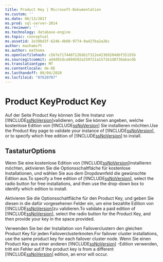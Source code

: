 ```yaml
---
title: Product Key | Microsoft-Dokumentation
ms.custom: ''
ms.date: 06/13/2017
ms.prod: sql-server-2014
ms.reviewer: ''
ms.technology: database-engine
ms.topic: conceptual
ms.assetid: 2e39bd3f-6246-4b60-9774-0a427ba2a26c
author: mashamsft
ms.author: mathoma
ms.openlocfilehash: c5b7e7174407126db1f312e42369204dbf35155b
ms.sourcegitcommit: ad4d92dce894592a259721a1571b1d8736abacdb
ms.translationtype: MT
ms.contentlocale: de-DE
ms.lasthandoff: 08/04/2020
ms.locfileid: "87620707"
---
```

# <a name="product-key"></a><span data-ttu-id="889ac-102">Product Key</span><span class="sxs-lookup"><span data-stu-id="889ac-102">Product Key</span></span>
  <span data-ttu-id="889ac-103">Auf der Seite Product Key können Sie Ihre Instanz von [!INCLUDE[ssNoVersion](../../includes/ssnoversion-md.md)]validieren, oder Sie können angeben, welche kostenlose Edition von [!INCLUDE[ssNoVersion](../../includes/ssnoversion-md.md)] Sie installieren möchten.</span><span class="sxs-lookup"><span data-stu-id="889ac-103">Use the Product Key page to validate your instance of [!INCLUDE[ssNoVersion](../../includes/ssnoversion-md.md)], or to specify which free edition of [!INCLUDE[ssNoVersion](../../includes/ssnoversion-md.md)] to install.</span></span>  
  
## <a name="options"></a><span data-ttu-id="889ac-104">Tastatur</span><span class="sxs-lookup"><span data-stu-id="889ac-104">Options</span></span>  
 <span data-ttu-id="889ac-105">Wenn Sie eine kostenlose Edition von [!INCLUDE[ssNoVersion](../../includes/ssnoversion-md.md)]installieren möchten, aktivieren Sie die Optionsschaltfläche für kostenlose Installationen, und wählen Sie aus dem Dropdownfeld die gewünschte Edition aus.</span><span class="sxs-lookup"><span data-stu-id="889ac-105">To specify a free edition of [!INCLUDE[ssNoVersion](../../includes/ssnoversion-md.md)], select the radio button for free installations, and then use the drop-down box to identify which edition to install.</span></span>  
  
 <span data-ttu-id="889ac-106">Aktivieren Sie die Optionsschaltfläche für den Product Key, und geben Sie diesen in die dafür vorgesehenen Felder ein, um eine bezahlte Edition von [!INCLUDE[ssNoVersion](../../includes/ssnoversion-md.md)]zu validieren.</span><span class="sxs-lookup"><span data-stu-id="889ac-106">To validate a paid edition of [!INCLUDE[ssNoVersion](../../includes/ssnoversion-md.md)], select the radio button for the Product Key, and then provide your key in the space provided.</span></span>  
  
 <span data-ttu-id="889ac-107">Verwenden Sie bei der Installation von Failoverclustern den gleichen Product Key für jeden Failoverclusterknoten.</span><span class="sxs-lookup"><span data-stu-id="889ac-107">For failover cluster installations, use the same product key for each failover cluster node.</span></span> <span data-ttu-id="889ac-108">Wenn Sie einen Product Key aus einer anderen [!INCLUDE[ssNoVersion](../../includes/ssnoversion-md.md)] -Edition verwenden, tritt ein Fehler auf.</span><span class="sxs-lookup"><span data-stu-id="889ac-108">If the product key is from a different [!INCLUDE[ssNoVersion](../../includes/ssnoversion-md.md)] edition, an error will occur.</span></span>  
  
  
